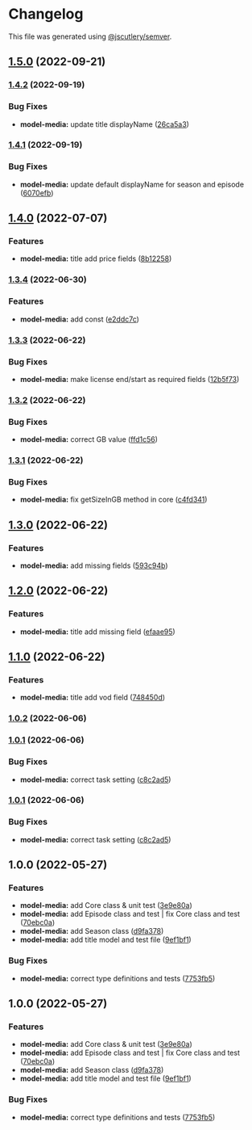 # Changelog

This file was generated using [@jscutlery/semver](https://github.com/jscutlery/semver).

## [1.5.0](https://gitlab.migoinc.com/migotv/paintbox/compare/model-media@1.4.2...model-media@1.5.0) (2022-09-21)

### [1.4.2](https://gitlab.migoinc.com/migotv/paintbox/compare/model-media@1.4.1...model-media@1.4.2) (2022-09-19)


### Bug Fixes

* **model-media:** update title displayName ([26ca5a3](https://gitlab.migoinc.com/migotv/paintbox/commit/26ca5a3f25fe264a3414d92b5bfaf587930014a1))

### [1.4.1](https://gitlab.migoinc.com/migotv/paintbox/compare/model-media@1.4.0...model-media@1.4.1) (2022-09-19)


### Bug Fixes

* **model-media:** update default displayName for season and episode ([6070efb](https://gitlab.migoinc.com/migotv/paintbox/commit/6070efb272a646f8a3f8cb4ca4d5eb3a19109fb8))

## [1.4.0](https://gitlab.migoinc.com/migotv/paintbox/compare/model-media@1.3.4...model-media@1.4.0) (2022-07-07)


### Features

* **model-media:** title add price fields ([8b12258](https://gitlab.migoinc.com/migotv/paintbox/commit/8b122581bac213d6861c72bc4cbc0ef56b0a04d5))

### [1.3.4](https://gitlab.migoinc.com/migotv/paintbox/compare/model-media@1.3.3...model-media@1.3.4) (2022-06-30)


### Features

* **model-media:** add const ([e2ddc7c](https://gitlab.migoinc.com/migotv/paintbox/commit/e2ddc7c382c7ef583d958c28a334eeff5c480ba4))

### [1.3.3](https://gitlab.migoinc.com/migotv/paintbox/compare/model-media@1.3.2...model-media@1.3.3) (2022-06-22)


### Bug Fixes

* **model-media:** make license end/start as required fields ([12b5f73](https://gitlab.migoinc.com/migotv/paintbox/commit/12b5f73b09bb229932086a419642f78f9c0be488))

### [1.3.2](https://gitlab.migoinc.com/migotv/paintbox/compare/model-media@1.3.1...model-media@1.3.2) (2022-06-22)


### Bug Fixes

* **model-media:** correct GB value ([ffd1c56](https://gitlab.migoinc.com/migotv/paintbox/commit/ffd1c56574ea6ed42a47c151cb60040ce6cdc455))

### [1.3.1](https://gitlab.migoinc.com/migotv/paintbox/compare/model-media@1.3.0...model-media@1.3.1) (2022-06-22)


### Bug Fixes

* **model-media:** fix getSizeInGB method in core ([c4fd341](https://gitlab.migoinc.com/migotv/paintbox/commit/c4fd341bfc9030764f2f2e050a96f0fbb5a55868))

## [1.3.0](https://gitlab.migoinc.com/migotv/paintbox/compare/model-media@1.2.0...model-media@1.3.0) (2022-06-22)


### Features

* **model-media:** add missing fields ([593c94b](https://gitlab.migoinc.com/migotv/paintbox/commit/593c94b31dc78914b6b9ad611a1493becaef4128))

## [1.2.0](https://gitlab.migoinc.com/migotv/paintbox/compare/model-media@1.1.0...model-media@1.2.0) (2022-06-22)


### Features

* **model-media:** title add missing field ([efaae95](https://gitlab.migoinc.com/migotv/paintbox/commit/efaae95347f5cd866f2706e31be48b16c2e01119))

## [1.1.0](https://gitlab.migoinc.com/migotv/paintbox/compare/model-media@1.0.2...model-media@1.1.0) (2022-06-22)


### Features

* **model-media:** title add vod field ([748450d](https://gitlab.migoinc.com/migotv/paintbox/commit/748450d93552c6644e50de8bc1d03170634cc274))

### [1.0.2](https://gitlab.migoinc.com/migotv/paintbox/compare/model-media@1.0.1...model-media@1.0.2) (2022-06-06)

### [1.0.1](https://gitlab.migoinc.com/migotv/paintbox/compare/model-media@1.0.0...model-media@1.0.1) (2022-06-06)


### Bug Fixes

* **model-media:** correct task setting ([c8c2ad5](https://gitlab.migoinc.com/migotv/paintbox/commit/c8c2ad5219f353d4893812cebce7f2296cfe7254))

### [1.0.1](https://gitlab.migoinc.com/migotv/paintbox/compare/model-media@1.0.0...model-media@1.0.1) (2022-06-06)


### Bug Fixes

* **model-media:** correct task setting ([c8c2ad5](https://gitlab.migoinc.com/migotv/paintbox/commit/c8c2ad5219f353d4893812cebce7f2296cfe7254))

## 1.0.0 (2022-05-27)


### Features

* **model-media:** add Core class & unit test ([3e9e80a](https://gitlab.migoinc.com/migotv/paintbox/commit/3e9e80aabf859f6b8e0f9acb33afa3b44f605784))
* **model-media:** add Episode class and test | fix Core class and test ([70ebc0a](https://gitlab.migoinc.com/migotv/paintbox/commit/70ebc0a67c978651068ff288eb030b09ee8fa36f))
* **model-media:** add Season class ([d9fa378](https://gitlab.migoinc.com/migotv/paintbox/commit/d9fa3784514ecb3f3b7c80425d49e71e83432552))
* **model-media:** add title model and test file ([9ef1bf1](https://gitlab.migoinc.com/migotv/paintbox/commit/9ef1bf19a0396d681750f0ff35a9844acceddf3e))


### Bug Fixes

* **model-media:** correct type definitions and tests ([7753fb5](https://gitlab.migoinc.com/migotv/paintbox/commit/7753fb5951d0d576dbba9a410e72c7eb9a44f3b7))

## 1.0.0 (2022-05-27)


### Features

* **model-media:** add Core class & unit test ([3e9e80a](https://gitlab.migoinc.com/migotv/paintbox/commit/3e9e80aabf859f6b8e0f9acb33afa3b44f605784))
* **model-media:** add Episode class and test | fix Core class and test ([70ebc0a](https://gitlab.migoinc.com/migotv/paintbox/commit/70ebc0a67c978651068ff288eb030b09ee8fa36f))
* **model-media:** add Season class ([d9fa378](https://gitlab.migoinc.com/migotv/paintbox/commit/d9fa3784514ecb3f3b7c80425d49e71e83432552))
* **model-media:** add title model and test file ([9ef1bf1](https://gitlab.migoinc.com/migotv/paintbox/commit/9ef1bf19a0396d681750f0ff35a9844acceddf3e))


### Bug Fixes

* **model-media:** correct type definitions and tests ([7753fb5](https://gitlab.migoinc.com/migotv/paintbox/commit/7753fb5951d0d576dbba9a410e72c7eb9a44f3b7))
